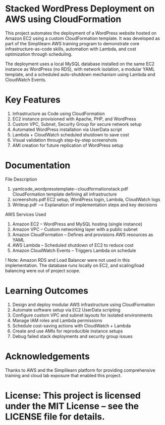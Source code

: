 # Stacked WordPress Deployment on AWS using CloudFormation
This project automates the deployment of a WordPress website hosted on Amazon EC2 using a custom CloudFormation template. It was developed as part of the Simplilearn AWS training program to demonstrate core infrastructure-as-code skills, automation with Lambda, and cost optimization through scheduling.

The deployment uses a local MySQL database installed on the same EC2 instance as WordPress (no RDS), with network isolation, a modular YAML template, and a scheduled auto-shutdown mechanism using Lambda and CloudWatch Events.

# Key Features
1. Infrastructure as Code using CloudFormation
2. EC2 instance provisioned with Apache, PHP, and WordPress
3. Custom VPC, Subnet, Security Group for secure network setup
4. Automated WordPress installation via UserData script
5. Lambda + CloudWatch scheduled shutdown to save cost
6. Visual validation through step-by-step screenshots
7. AMI creation for future replication of WordPress setup

# Documentation
File	Description
1. yamlcode_wordpresstemplate--cloudformationstack.pdf	CloudFormation template defining all infrastructure
2. screenshots.pdf	EC2 setup, WordPress login, Lambda, CloudWatch logs
3. Writeup.pdf	--> Explanation of implementation steps and key decisions

AWS Services Used
1. Amazon EC2 – WordPress and MySQL hosting (single instance)
2. Amazon VPC – Custom networking layer with a public subnet
3. Amazon CloudFormation – Defines and provisions AWS resources as YAML
4. AWS Lambda – Scheduled shutdown of EC2 to reduce cost
5. Amazon CloudWatch Events – Triggers Lambda on schedule

! Note: Amazon RDS and Load Balancer were not used in this implementation. The database runs locally on EC2, and scaling/load balancing were out of project scope.

# Learning Outcomes
1. Design and deploy modular AWS infrastructure using CloudFormation
2. Automate software setup via EC2 UserData scripting
3. Configure custom VPC and subnet layouts for isolated environments
4. Manage IAM roles and Lambda permissions
5. Schedule cost-saving actions with CloudWatch + Lambda
6. Create and use AMIs for reproducible instance setups
7. Debug failed stack deployments and security group issues

# Acknowledgements
Thanks to AWS and the Simplilearn platform for providing comprehensive training and cloud lab exposure that enabled this project.

# License: This project is licensed under the MIT License – see the LICENSE file for details.
